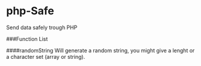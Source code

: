 php-Safe
========

Send data safely trough PHP



###Function List

####randomString
Will generate a random string, you might give a lenght or a character set (array or string).